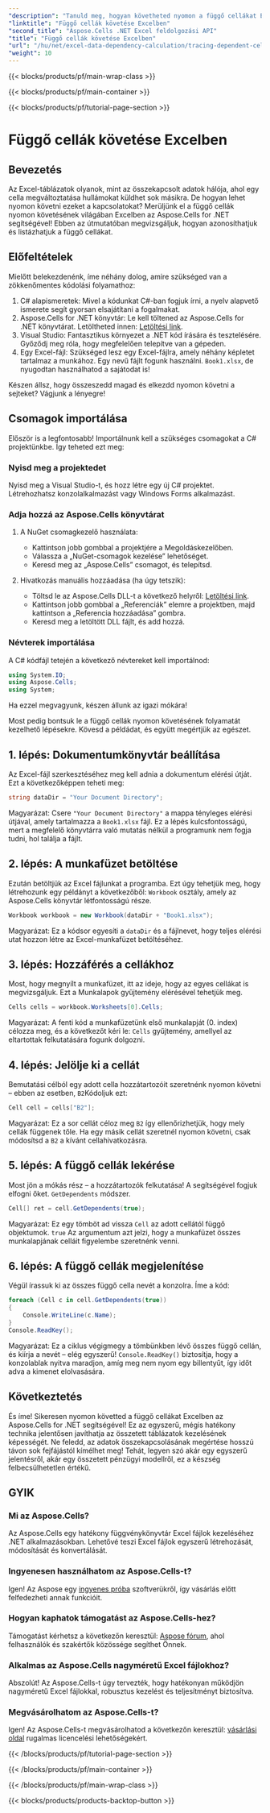 ```yaml
---
"description": "Tanuld meg, hogyan követheted nyomon a függő cellákat Excelben az Aspose.Cells for .NET használatával ezzel a könnyen követhető oktatóanyaggal."
"linktitle": "Függő cellák követése Excelben"
"second_title": "Aspose.Cells .NET Excel feldolgozási API"
"title": "Függő cellák követése Excelben"
"url": "/hu/net/excel-data-dependency-calculation/tracing-dependent-cells-in-excel/"
"weight": 10
---
```


{{< blocks/products/pf/main-wrap-class >}}

{{< blocks/products/pf/main-container >}}

{{< blocks/products/pf/tutorial-page-section >}}

# Függő cellák követése Excelben

## Bevezetés

Az Excel-táblázatok olyanok, mint az összekapcsolt adatok hálója, ahol egy cella megváltoztatása hullámokat küldhet sok másikra. De hogyan lehet nyomon követni ezeket a kapcsolatokat? Merüljünk el a függő cellák nyomon követésének világában Excelben az Aspose.Cells for .NET segítségével! Ebben az útmutatóban megvizsgáljuk, hogyan azonosíthatjuk és listázhatjuk a függő cellákat. 

## Előfeltételek

Mielőtt belekezdenénk, íme néhány dolog, amire szükséged van a zökkenőmentes kódolási folyamathoz:

1. C# alapismeretek: Mivel a kódunkat C#-ban fogjuk írni, a nyelv alapvető ismerete segít gyorsan elsajátítani a fogalmakat.
2. Aspose.Cells for .NET könyvtár: Le kell töltened az Aspose.Cells for .NET könyvtárat. Letöltheted innen: [Letöltési link](https://releases.aspose.com/cells/net/).
3. Visual Studio: Fantasztikus környezet a .NET kód írására és tesztelésére. Győződj meg róla, hogy megfelelően telepítve van a gépeden. 
4. Egy Excel-fájl: Szükséged lesz egy Excel-fájlra, amely néhány képletet tartalmaz a munkához. Egy nevű fájlt fogunk használni. `Book1.xlsx`, de nyugodtan használhatod a sajátodat is!

Készen állsz, hogy összeszedd magad és elkezdd nyomon követni a sejteket? Vágjunk a lényegre!

## Csomagok importálása

Először is a legfontosabb! Importálnunk kell a szükséges csomagokat a C# projektünkbe. Így teheted ezt meg:

### Nyisd meg a projektedet

Nyisd meg a Visual Studio-t, és hozz létre egy új C# projektet. Létrehozhatsz konzolalkalmazást vagy Windows Forms alkalmazást.

### Adja hozzá az Aspose.Cells könyvtárat

1. A NuGet csomagkezelő használata: 
   - Kattintson jobb gombbal a projektjére a Megoldáskezelőben.
   - Válassza a „NuGet-csomagok kezelése” lehetőséget.
   - Keresd meg az „Aspose.Cells” csomagot, és telepítsd.

2. Hivatkozás manuális hozzáadása (ha úgy tetszik): 
   - Töltsd le az Aspose.Cells DLL-t a következő helyről: [Letöltési link](https://releases.aspose.com/cells/net/).
   - Kattintson jobb gombbal a „Referenciák” elemre a projektben, majd kattintson a „Referencia hozzáadása” gombra.
   - Keresd meg a letöltött DLL fájlt, és add hozzá.

### Névterek importálása

A C# kódfájl tetején a következő névtereket kell importálnod:

```csharp
using System.IO;
using Aspose.Cells;
using System;
```

Ha ezzel megvagyunk, készen állunk az igazi mókára!

Most pedig bontsuk le a függő cellák nyomon követésének folyamatát kezelhető lépésekre. Kövesd a példádat, és együtt megértjük az egészet.

## 1. lépés: Dokumentumkönyvtár beállítása

Az Excel-fájl szerkesztéséhez meg kell adnia a dokumentum elérési útját. Ezt a következőképpen teheti meg:

```csharp
string dataDir = "Your Document Directory";
```

Magyarázat: Csere `"Your Document Directory"` a mappa tényleges elérési útjával, amely tartalmazza a `Book1.xlsx` fájl. Ez a lépés kulcsfontosságú, mert a megfelelő könyvtárra való mutatás nélkül a programunk nem fogja tudni, hol találja a fájlt.

## 2. lépés: A munkafüzet betöltése

Ezután betöltjük az Excel fájlunkat a programba. Ezt úgy tehetjük meg, hogy létrehozunk egy példányt a következőből: `Workbook` osztály, amely az Aspose.Cells könyvtár létfontosságú része.

```csharp
Workbook workbook = new Workbook(dataDir + "Book1.xlsx");
```

Magyarázat: Ez a kódsor egyesíti a `dataDir` és a fájlnevet, hogy teljes elérési utat hozzon létre az Excel-munkafüzet betöltéséhez. 

## 3. lépés: Hozzáférés a cellákhoz

Most, hogy megnyílt a munkafüzet, itt az ideje, hogy az egyes cellákat is megvizsgáljuk. Ezt a Munkalapok gyűjtemény elérésével tehetjük meg.

```csharp
Cells cells = workbook.Worksheets[0].Cells;
```

Magyarázat: A fenti kód a munkafüzetünk első munkalapját (0. index) célozza meg, és a következőt kéri le: `Cells` gyűjtemény, amellyel az eltartottak felkutatására fogunk dolgozni.

## 4. lépés: Jelölje ki a cellát

Bemutatási célból egy adott cella hozzátartozóit szeretnénk nyomon követni – ebben az esetben, `B2`Kódoljuk ezt:

```csharp
Cell cell = cells["B2"];
```

Magyarázat: Ez a sor cellát céloz meg `B2` így ellenőrizhetjük, hogy mely cellák függenek tőle. Ha egy másik cellát szeretnél nyomon követni, csak módosítsd a `B2` a kívánt cellahivatkozásra. 

## 5. lépés: A függő cellák lekérése

Most jön a mókás rész – a hozzátartozók felkutatása! A segítségével fogjuk elfogni őket. `GetDependents` módszer.

```csharp
Cell[] ret = cell.GetDependents(true);
```

Magyarázat: Ez egy tömböt ad vissza `Cell` az adott cellától függő objektumok. `true` Az argumentum azt jelzi, hogy a munkafüzet összes munkalapjának celláit figyelembe szeretnénk venni.

## 6. lépés: A függő cellák megjelenítése

Végül írassuk ki az összes függő cella nevét a konzolra. Íme a kód:

```csharp
foreach (Cell c in cell.GetDependents(true))
{
    Console.WriteLine(c.Name);
}
Console.ReadKey();
```

Magyarázat: Ez a ciklus végigmegy a tömbünkben lévő összes függő cellán, és kiírja a nevét – elég egyszerű! `Console.ReadKey()` biztosítja, hogy a konzolablak nyitva maradjon, amíg meg nem nyom egy billentyűt, így időt adva a kimenet elolvasására.

## Következtetés

És íme! Sikeresen nyomon követted a függő cellákat Excelben az Aspose.Cells for .NET segítségével! Ez az egyszerű, mégis hatékony technika jelentősen javíthatja az összetett táblázatok kezelésének képességét. Ne feledd, az adatok összekapcsolásának megértése hosszú távon sok fejfájástól kímélhet meg! Tehát, legyen szó akár egy egyszerű jelentésről, akár egy összetett pénzügyi modellről, ez a készség felbecsülhetetlen értékű.

## GYIK

### Mi az Aspose.Cells?
Az Aspose.Cells egy hatékony függvénykönyvtár Excel fájlok kezeléséhez .NET alkalmazásokban. Lehetővé teszi Excel fájlok egyszerű létrehozását, módosítását és konvertálását.

### Ingyenesen használhatom az Aspose.Cells-t?
Igen! Az Aspose egy [ingyenes próba](https://releases.aspose.com/) szoftverükről, így vásárlás előtt felfedezheti annak funkcióit.

### Hogyan kaphatok támogatást az Aspose.Cells-hez?
Támogatást kérhetsz a következőn keresztül: [Aspose fórum](https://forum.aspose.com/c/cells/9), ahol felhasználók és szakértők közössége segíthet Önnek. 

### Alkalmas az Aspose.Cells nagyméretű Excel fájlokhoz?
Abszolút! Az Aspose.Cells-t úgy tervezték, hogy hatékonyan működjön nagyméretű Excel fájlokkal, robusztus kezelést és teljesítményt biztosítva.

### Megvásárolhatom az Aspose.Cells-t?
Igen! Az Aspose.Cells-t megvásárolhatod a következőn keresztül: [vásárlási oldal](https://purchase.aspose.com/buy) rugalmas licencelési lehetőségekért.

{{< /blocks/products/pf/tutorial-page-section >}}

{{< /blocks/products/pf/main-container >}}

{{< /blocks/products/pf/main-wrap-class >}}

{{< blocks/products/products-backtop-button >}}
